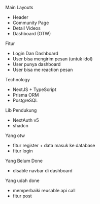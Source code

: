 Main Layouts
- Header
- Community Page
- Detail Videos
- Dashboard (OTW)

Fitur
- Login Dan Dashboard
- User bisa mengirim pesan (untuk idol)
- User punya dashboard
- User bisa me reaction pesan

Technology
- NextJS + TypeScript
- Prisma ORM
- PostgreSQL

Lib Pendukung
- NextAuth v5
- shadcn

Yang otw
- fitur register + data masuk ke database
- fitur login

Yang Belum Done
- disable navbar di dashboard
  
Yang udah done
- memperbaiki reusable api call
- fitur post
